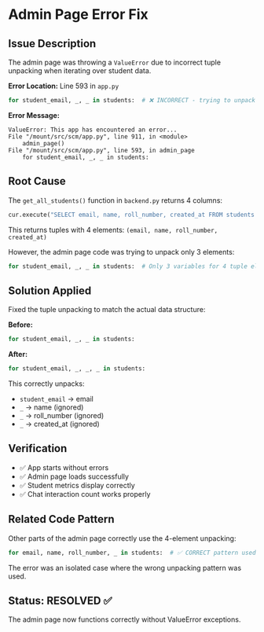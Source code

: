 # Admin Page Error Fix

## Issue Description
The admin page was throwing a `ValueError` due to incorrect tuple unpacking when iterating over student data.

**Error Location:** Line 593 in `app.py`
```python
for student_email, _, _ in students:  # ❌ INCORRECT - trying to unpack 4 items into 3 variables
```

**Error Message:**
```
ValueError: This app has encountered an error...
File "/mount/src/scm/app.py", line 911, in <module>
    admin_page()
File "/mount/src/scm/app.py", line 593, in admin_page
    for student_email, _, _ in students:
```

## Root Cause
The `get_all_students()` function in `backend.py` returns 4 columns:
```python
cur.execute("SELECT email, name, roll_number, created_at FROM students ORDER BY email")
```

This returns tuples with 4 elements: `(email, name, roll_number, created_at)`

However, the admin page code was trying to unpack only 3 elements:
```python
for student_email, _, _ in students:  # Only 3 variables for 4 tuple elements
```

## Solution Applied
Fixed the tuple unpacking to match the actual data structure:

**Before:**
```python
for student_email, _, _ in students:
```

**After:**
```python
for student_email, _, _, _ in students:
```

This correctly unpacks:
- `student_email` → email
- `_` → name (ignored)
- `_` → roll_number (ignored) 
- `_` → created_at (ignored)

## Verification
- ✅ App starts without errors
- ✅ Admin page loads successfully
- ✅ Student metrics display correctly
- ✅ Chat interaction count works properly

## Related Code Pattern
Other parts of the admin page correctly use the 4-element unpacking:
```python
for email, name, roll_number, _ in students:  # ✅ CORRECT pattern used elsewhere
```

The error was an isolated case where the wrong unpacking pattern was used.

## Status: RESOLVED ✅
The admin page now functions correctly without ValueError exceptions.
